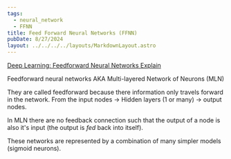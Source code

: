 ```yaml
---
tags:
  - neural_network
  - FFNN
title: Feed Forward Neural Networks (FFNN)
pubDate: 8/27/2024
layout: ../../../../layouts/MarkdownLayout.astro
---
```



[Deep Learning: Feedforward Neural Networks Explain](https://medium.com/hackernoon/deep-learning-feedforward-neural-networks-explained-c34ae3f084f1)

Feedforward neural networks AKA Multi-layered Network of Neurons (MLN)

They are called feedforward because there information only travels forward in the network.
From the input nodes -> Hidden layers (1 or many) -> output nodes.

In MLN there are no feedback connection such that the output of a node is also it's input (the output is *fed* back into itself).

These networks are represented by a combination of many simpler models (sigmoid neurons).

